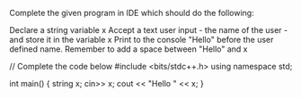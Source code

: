 Complete the given program in IDE which should do the following:

Declare a string variable x
Accept a text user input - the name of the user - and store it in the variable x
Print to the console "Hello" before the user defined name.
Remember to add a space between "Hello" and x

// Complete the code below
#include <bits/stdc++.h>
using namespace std;

int main() {
  string x;
  cin>> x;
  cout << "Hello " << x;
}
